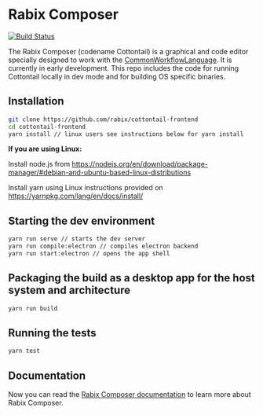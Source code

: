 

# Rabix Composer
[![Build Status](https://travis-ci.org/rabix/cottontail-frontend.svg?branch=master)](https://travis-ci.org/rabix/cottontail-frontend)


The Rabix Composer (codename Cottontail) is a graphical and code editor specially designed to work with the [CommonWorkflowLanguage](https://github.com/common-workflow-language/common-workflow-language). It is currently in early development. This repo includes the code for running Cottontail locally in dev mode and for building OS specific binaries.

## Installation

```bash
git clone https://github.com/rabix/cottontail-frontend
cd cottontail-frontend
yarn install // linux users see instructions below for yarn install
```

**If you are using Linux:**

Install node.js from https://nodejs.org/en/download/package-manager/#debian-and-ubuntu-based-linux-distributions

Install yarn using Linux instructions provided on https://yarnpkg.com/lang/en/docs/install/


## Starting the dev environment
```bash
yarn run serve // starts the dev server
yarn run compile:electron // compiles electron backend
yarn run start:electron // opens the app shell
```

## Packaging the build as a desktop app for the host system and architecture
```bash
yarn run build
```

## Running the tests
```bash
yarn test
```

## Documentation

Now you can read the [Rabix Composer documentation](https://github.com/rabix/cottontail-frontend/wiki) to learn more about Rabix Composer.
